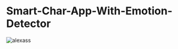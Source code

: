 # Smart-Char-App-With-Emotion-Detector
![alexass](https://user-images.githubusercontent.com/70993615/110085549-3ebd1b80-7db7-11eb-9939-cd59ca9d2004.png)
